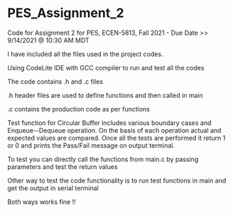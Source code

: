 # PES_Assignment_2
Code for Assignment 2 for PES, ECEN-5813, Fall 2021 - Due Date >> 9/14/2021 @ 10:30 AM MDT

I have included all the files used in the project codes.

Using CodeLite IDE with GCC compiler to run and test all the codes

The code contains .h and .c files

.h header files are used to define functions and then called in main

.c contains the production code as per functions

Test function for Circular Buffer includes various boundary cases and Enqueue--Dequeue operation. On the basis of each operation actual and expected values are compared. Once all the tests are performed it return 1 or 0 and prints the Pass/Fail message on output terminal.

To test you can directly call the functions from main.c by passing parameters and test the return values

Other way to test the code functionality is to run test functions in main and get the output in serial terminal

Both ways works fine !!
